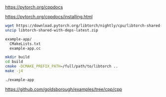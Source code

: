https://pytorch.org/cppdocs

https://pytorch.org/cppdocs/installing.html


```bash
wget https://download.pytorch.org/libtorch/nightly/cpu/libtorch-shared-with-deps-latest.zip
unzip libtorch-shared-with-deps-latest.zip

example-app/
  CMakeLists.txt
  example-app.cc

mkdir build
cd build
cmake -DCMAKE_PREFIX_PATH=/full/path/to/libtorch .. 
make -j4

./example-app
```


https://github.com/goldsborough/examples/tree/cpp/cpp